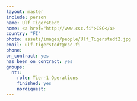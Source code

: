 ```yaml
---
layout: master
include: person
name: Ulf Tigerstedt
home: <a href="http://www.csc.fi">CSC</a>
country: "FI"
photo: assets/images/people/Ulf_Tigerstedt2.jpg
email: ulf.tigerstedt@csc.fi
phone:
on_contract: yes
has_been_on_contract: yes
groups:
  nt1:
    role: Tier-1 Operations
    finished: yes
    nordiquest:
---
```

